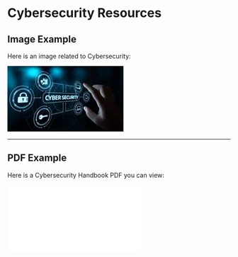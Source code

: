 


# Cybersecurity Resources

## Image Example
Here is an image related to Cybersecurity:

![Cybersecurity Visualization](../assets/download.jpeg)

---

## PDF Example
Here is a Cybersecurity Handbook PDF you can view:

![Cybersecurity Handbook](../assets/Cybersecurity-Handbook-English-version-compressed.pdf)
